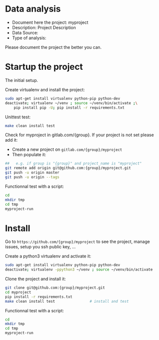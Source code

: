 # Data analysis
- Document here the project: myproject
- Description: Project Description
- Data Source:
- Type of analysis:

Please document the project the better you can.

# Startup the project

The initial setup.

Create virtualenv and install the project:
```bash
sudo apt-get install virtualenv python-pip python-dev
deactivate; virtualenv ~/venv ; source ~/venv/bin/activate ;\
    pip install pip -U; pip install -r requirements.txt
```

Unittest test:
```bash
make clean install test
```

Check for myproject in gitlab.com/{group}.
If your project is not set please add it:

- Create a new project on `gitlab.com/{group}/myproject`
- Then populate it:

```bash
##   e.g. if group is "{group}" and project_name is "myproject"
git remote add origin git@github.com:{group}/myproject.git
git push -u origin master
git push -u origin --tags
```

Functionnal test with a script:

```bash
cd
mkdir tmp
cd tmp
myproject-run
```

# Install

Go to `https://github.com/{group}/myproject` to see the project, manage issues,
setup you ssh public key, ...

Create a python3 virtualenv and activate it:

```bash
sudo apt-get install virtualenv python-pip python-dev
deactivate; virtualenv -ppython3 ~/venv ; source ~/venv/bin/activate
```

Clone the project and install it:

```bash
git clone git@github.com:{group}/myproject.git
cd myproject
pip install -r requirements.txt
make clean install test                # install and test
```
Functionnal test with a script:

```bash
cd
mkdir tmp
cd tmp
myproject-run
```
